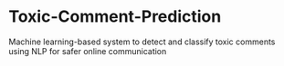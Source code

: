 # Toxic-Comment-Prediction
Machine learning-based system to detect and classify toxic comments using NLP for safer online communication
